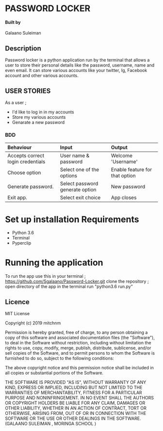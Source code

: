# PASSWORD LOCKER 

#### Built by 
Galaano Suleiman

## Description
Password locker is a python application run by the terminal that allows a user to store their personal details like the password, username, name and even email.
It can store various accounts like your twitter, Ig, Facebook account and other various accounts.

## USER STORIES 
As a user ;
 - I'd like to log in in my accounts
 - Store my various accounts 
 - Genarate a new password

### BDD
| Behaviour                        | Input                          | Output                                 |
| :--------------------------------| :------------------------------|:---------------------------------------|
| Accepts correct login credentials| User name & password           | Welcome 'Username'                     | 
| Choose option                    | Select one of the options      | Enable feature for that option         |
| Generate password.              | Select password generate option| New password                           |
| Exit app.                        | Select exit choice             | App closes                             |



# Set up installation Requirements
 - Python 3.6
 - Terminal
 - Pyperclip

 # Running the application
 To run the app use this in your terminal ; https://github.com/Sgalaano/Password-Locker.git
 clone the repository ;
 open directory of the app in the terminal
 run "python3.6 run.py"


 ## Licence 
 MIT License

Copyright (c) 2019 mitchnm

Permission is hereby granted, free of charge, to any person obtaining a copy
of this software and associated documentation files (the "Software"), to deal
in the Software without restriction, including without limitation the rights
to use, copy, modify, merge, publish, distribute, sublicense, and/or sell
copies of the Software, and to permit persons to whom the Software is
furnished to do so, subject to the following conditions:

The above copyright notice and this permission notice shall be included in all
copies or substantial portions of the Software.

THE SOFTWARE IS PROVIDED "AS IS", WITHOUT WARRANTY OF ANY KIND, EXPRESS OR
IMPLIED, INCLUDING BUT NOT LIMITED TO THE WARRANTIES OF MERCHANTABILITY,
FITNESS FOR A PARTICULAR PURPOSE AND NONINFRINGEMENT. IN NO EVENT SHALL THE
AUTHORS OR COPYRIGHT HOLDERS BE LIABLE FOR ANY CLAIM, DAMAGES OR OTHER
LIABILITY, WHETHER IN AN ACTION OF CONTRACT, TORT OR OTHERWISE, ARISING FROM,
OUT OF OR IN CONNECTION WITH THE SOFTWARE OR THE USE OR OTHER DEALINGS IN THE
SOFTWARE. (GALAANO SULEIMAN , MORINGA SCHOOL )